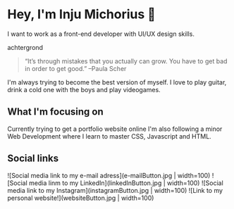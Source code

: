 # Hey, I'm Inju Michorius 👋
I want to work as a front-end developer with UI/UX design skills.

achtergrond

> “It’s through mistakes that you actually can grow. You have to get bad in order to get good.” –Paula Scher

I'm always trying to become the best version of myself. I love to play guitar, drink a cold one with the boys and play videogames.

## What I'm focusing on
Currently trying to get a portfolio website online
I'm also following a minor Web Development where I learn to master CSS, Javascript and HTML.

## Social links
![Social media link to my e-mail adress](e-mailButton.jpg | width=100)
![Social media linm to my LinkedIn](linkedInButton.jpg | width=100)
![Social media link to my Instagram](instagramButton.jpg | width=100)
![Link to my personal website!](websiteButton.jpg | width=100)
<!--
**InjuMichorius/InjuMichorius** is a ✨ _special_ ✨ repository because its `README.md` (this file) appears on your GitHub profile.

Here are some ideas to get you started:

- 🔭 I’m currently working on ...
- 🌱 I’m currently learning ...
- 👯 I’m looking to collaborate on ...
- 🤔 I’m looking for help with ...
- 💬 Ask me about ...
- 📫 How to reach me: ...
- 😄 Pronouns: ...
- ⚡ Fun fact: ...
-->
